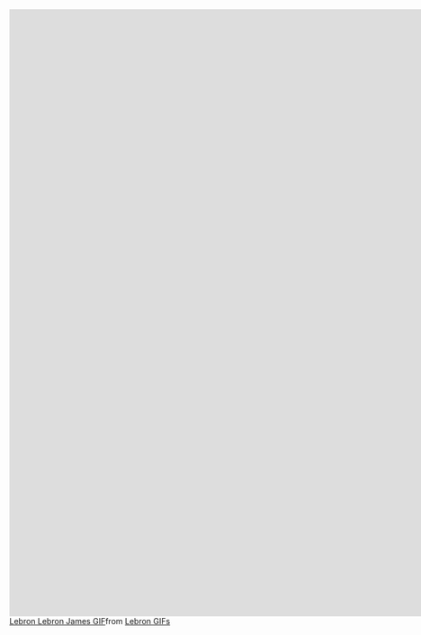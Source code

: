 <iframe src="https://scratch.mit.edu/projects/1113584360/embed" allowtransparency="true" width="1920" height="1080" frameborder="0" scrolling="true" allowfullscreen></iframe>
<div class="tenor-gif-embed" data-postid="4104351489513445035" data-share-method="host" data-aspect-ratio="0.64257" data-width="100%"><a href="https://tenor.com/view/lebron-lebron-james-diddy-diddy-party-sean-combs-gif-4104351489513445035">Lebron Lebron James GIF</a>from <a href="https://tenor.com/search/lebron-gifs">Lebron GIFs</a></div> <script type="text/javascript" async src="https://tenor.com/embed.js"></script>
